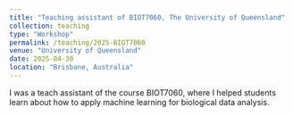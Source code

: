 ```yaml
---
title: "Teaching assistant of BIOT7060, The University of Queensland"
collection: teaching
type: "Workshop"
permalink: /teaching/2025-BIOT7060
venue: "University of Queensland"
date: 2025-04-30
location: "Brisbane, Australia"
---
```


I was a teach assistant of the course BIOT7060, where I helped students learn about how to apply machine learning for biological data analysis. 


